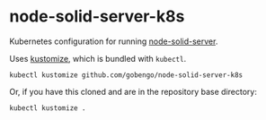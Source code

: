 # node-solid-server-k8s

Kubernetes configuration for running [node-solid-server](https://github.com/solid/node-solid-server).

Uses [kustomize](https://kubernetes.io/docs/tasks/manage-kubernetes-objects/kustomization/), which is bundled with `kubectl`.

```
kubectl kustomize github.com/gobengo/node-solid-server-k8s
```

Or, if you have this cloned and are in the repository base directory:

```
kubectl kustomize .
```
